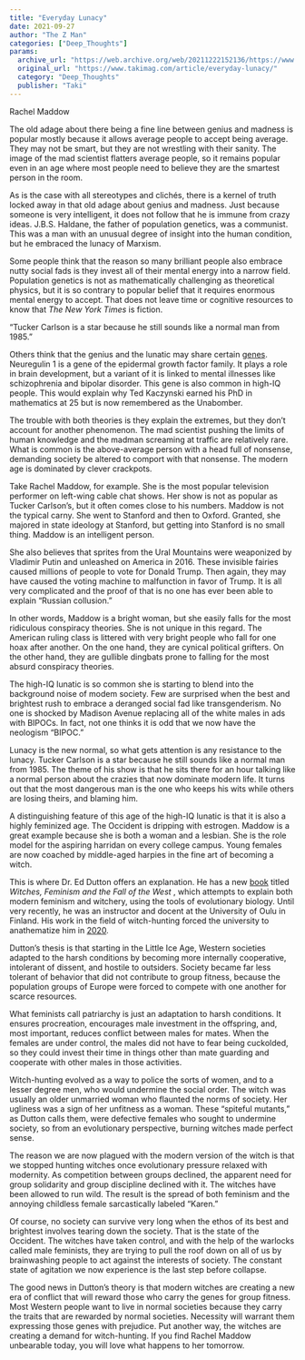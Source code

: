 ```yaml
---
title: "Everyday Lunacy"
date: 2021-09-27
author: "The Z Man"
categories: ["Deep_Thoughts"]
params:
  archive_url: "https://web.archive.org/web/20211222152136/https://www.takimag.com/article/everyday-lunacy/"
  original_url: "https://www.takimag.com/article/everyday-lunacy/"
  category: "Deep_Thoughts"
  publisher: "Taki"
---
```


Rachel Maddow

The old adage about there being a fine line between genius and madness is popular mostly because it allows average people to accept being average. They may not be smart, but they are not wrestling with their sanity. The image of the mad scientist flatters average people, so it remains popular even in an age where most people need to believe they are the smartest person in the room.

As is the case with all stereotypes and clichés, there is a kernel of truth locked away in that old adage about genius and madness. Just because someone is very intelligent, it does not follow that he is immune from crazy ideas. J.B.S. Haldane, the father of population genetics, was a communist. This was a man with an unusual degree of insight into the human condition, but he embraced the lunacy of Marxism.

Some people think that the reason so many brilliant people also embrace nutty social fads is they invest all of their mental energy into a narrow field. Population genetics is not as mathematically challenging as theoretical physics, but it is so contrary to popular belief that it requires enormous mental energy to accept. That does not leave time or cognitive resources to know that _The New York Times_ is fiction.

“Tucker Carlson is a star because he still sounds like a normal man from 1985.”

Others think that the genius and the lunatic may share certain [genes](https://web.archive.org/web/20211217130514/https://www.frontiersin.org/articles/10.3389/fpsyg.2019.02218/full). Neuregulin 1 is a gene of the epidermal growth factor family. It plays a role in brain development, but a variant of it is linked to mental illnesses like schizophrenia and bipolar disorder. This gene is also common in high-IQ people. This would explain why Ted Kaczynski earned his PhD in mathematics at 25 but is now remembered as the Unabomber.

The trouble with both theories is they explain the extremes, but they don’t account for another phenomenon. The mad scientist pushing the limits of human knowledge and the madman screaming at traffic are relatively rare. What is common is the above-average person with a head full of nonsense, demanding society be altered to comport with that nonsense. The modern age is dominated by clever crackpots.

Take Rachel Maddow, for example. She is the most popular television performer on left-wing cable chat shows. Her show is not as popular as Tucker Carlson’s, but it often comes close to his numbers. Maddow is not the typical carny. She went to Stanford and then to Oxford. Granted, she majored in state ideology at Stanford, but getting into Stanford is no small thing. Maddow is an intelligent person.

She also believes that sprites from the Ural Mountains were weaponized by Vladimir Putin and unleashed on America in 2016. These invisible fairies caused millions of people to vote for Donald Trump. Then again, they may have caused the voting machine to malfunction in favor of Trump. It is all very complicated and the proof of that is no one has ever been able to explain “Russian collusion.”

In other words, Maddow is a bright woman, but she easily falls for the most ridiculous conspiracy theories. She is not unique in this regard. The American ruling class is littered with very bright people who fall for one hoax after another. On the one hand, they are cynical political grifters. On the other hand, they are gullible dingbats prone to falling for the most absurd conspiracy theories.

The high-IQ lunatic is so common she is starting to blend into the background noise of modem society. Few are surprised when the best and brightest rush to embrace a deranged social fad like transgenderism. No one is shocked by Madison Avenue replacing all of the white males in ads with BIPOCs. In fact, not one thinks it is odd that we now have the neologism “BIPOC.”

Lunacy is the new normal, so what gets attention is any resistance to the lunacy. Tucker Carlson is a star because he still sounds like a normal man from 1985. The theme of his show is that he sits there for an hour talking like a normal person about the crazies that now dominate modern life. It turns out that the most dangerous man is the one who keeps his wits while others are losing theirs, and blaming him.

A distinguishing feature of this age of the high-IQ lunatic is that it is also a highly feminized age. The Occident is dripping with estrogen. Maddow is a great example because she is both a woman and a lesbian. She is the role model for the aspiring harridan on every college campus. Young females are now coached by middle-aged harpies in the fine art of becoming a witch.

This is where Dr. Ed Dutton offers an explanation. He has a new [book](https://web.archive.org/web/20211217130514/https://washsummit.com/collections/bestsellers/products/witches-feminism-and-the-fall-of-the-west) titled _Witches, Feminism and the Fall of the West_ , which attempts to explain both modern feminism and witchery, using the tools of evolutionary biology. Until very recently, he was an instructor and docent at the University of Oulu in Finland. His work in the field of witch-hunting forced the university to anathematize him in [2020](https://web.archive.org/web/20211217130514/https://www.suomenuutiset.fi/antropologi-blm-mielenosoituksista-on-tullut-nuorille-suomalaisille-naisille-uskonnon-korvike/).

Dutton’s thesis is that starting in the Little Ice Age, Western societies adapted to the harsh conditions by becoming more internally cooperative, intolerant of dissent, and hostile to outsiders. Society became far less tolerant of behavior that did not contribute to group fitness, because the population groups of Europe were forced to compete with one another for scarce resources.

What feminists call patriarchy is just an adaptation to harsh conditions. It ensures procreation, encourages male investment in the offspring, and, most important, reduces conflict between males for mates. When the females are under control, the males did not have to fear being cuckolded, so they could invest their time in things other than mate guarding and cooperate with other males in those activities.

Witch-hunting evolved as a way to police the sorts of women, and to a lesser degree men, who would undermine the social order. The witch was usually an older unmarried woman who flaunted the norms of society. Her ugliness was a sign of her unfitness as a woman. These “spiteful mutants,” as Dutton calls them, were defective females who sought to undermine society, so from an evolutionary perspective, burning witches made perfect sense.

The reason we are now plagued with the modern version of the witch is that we stopped hunting witches once evolutionary pressure relaxed with modernity. As competition between groups declined, the apparent need for group solidarity and group discipline declined with it. The witches have been allowed to run wild. The result is the spread of both feminism and the annoying childless female sarcastically labeled “Karen.”

Of course, no society can survive very long when the ethos of its best and brightest involves tearing down the society. That is the state of the Occident. The witches have taken control, and with the help of the warlocks called male feminists, they are trying to pull the roof down on all of us by brainwashing people to act against the interests of society. The constant state of agitation we now experience is the last step before collapse.

The good news in Dutton’s theory is that modern witches are creating a new era of conflict that will reward those who carry the genes for group fitness. Most Western people want to live in normal societies because they carry the traits that are rewarded by normal societies. Necessity will warrant them expressing those genes with prejudice. Put another way, the witches are creating a demand for witch-hunting. If you find Rachel Maddow unbearable today, you will love what happens to her tomorrow.
